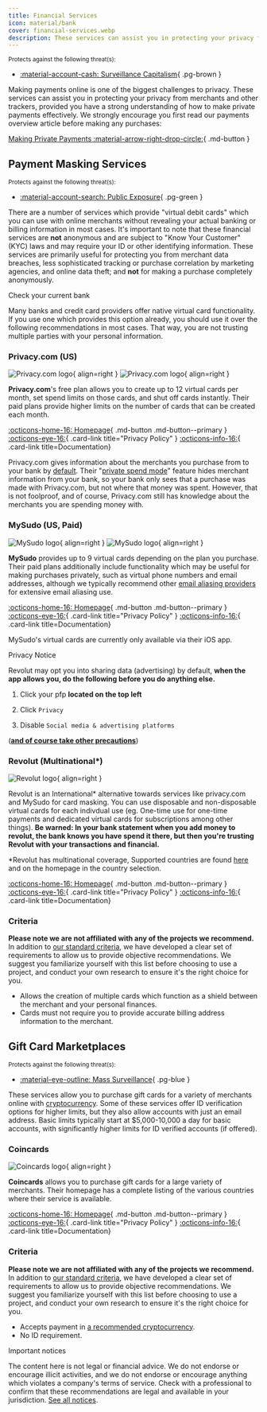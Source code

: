 ```yaml
---
title: Financial Services
icon: material/bank
cover: financial-services.webp
description: These services can assist you in protecting your privacy from merchants and other trackers, which is one of the biggest challenges to privacy today.
---
```

<small>Protects against the following threat(s):</small>

- [:material-account-cash: Surveillance Capitalism](basics/common-threats.md#surveillance-as-a-business-model){ .pg-brown }

Making payments online is one of the biggest challenges to privacy. These services can assist you in protecting your privacy from merchants and other trackers, provided you have a strong understanding of how to make private payments effectively. We strongly encourage you first read our payments overview article before making any purchases:

[Making Private Payments :material-arrow-right-drop-circle:](advanced/payments.md){ .md-button }

## Payment Masking Services

<small>Protects against the following threat(s):</small>

- [:material-account-search: Public Exposure](basics/common-threats.md#limiting-public-information){ .pg-green }

There are a number of services which provide "virtual debit cards" which you can use with online merchants without revealing your actual banking or billing information in most cases. It's important to note that these financial services are **not** anonymous and are subject to "Know Your Customer" (KYC) laws and may require your ID or other identifying information. These services are primarily useful for protecting you from merchant data breaches, less sophisticated tracking or purchase correlation by marketing agencies, and online data theft; and **not** for making a purchase completely anonymously.

<div class="admonition tip" markdown>
<p class="admonition-title">Check your current bank</p>

Many banks and credit card providers offer native virtual card functionality. If you use one which provides this option already, you should use it over the following recommendations in most cases. That way, you are not trusting multiple parties with your personal information.

</div>

### Privacy.com (US)

<div class="admonition recommendation" markdown>

![Privacy.com logo](assets/img/financial-services/privacy_com.svg#only-light){ align=right }
![Privacy.com logo](assets/img/financial-services/privacy_com-dark.svg#only-dark){ align=right }

**Privacy.com**'s free plan allows you to create up to 12 virtual cards per month, set spend limits on those cards, and shut off cards instantly. Their paid plans provide higher limits on the number of cards that can be created each month.

[:octicons-home-16: Homepage](https://privacy.com){ .md-button .md-button--primary }
[:octicons-eye-16:](https://privacy.com/privacy-policy){ .card-link title="Privacy Policy" }
[:octicons-info-16:](https://support.privacy.com){ .card-link title=Documentation}

</details>

</div>

Privacy.com gives information about the merchants you purchase from to your bank by [default](https://support.privacy.com/hc/en-us/articles/360012407533-What-will-I-see-on-my-bank-statement-when-I-make-a-purchase-with-Privacy). Their "[private spend mode](https://support.privacy.com/hc/en-us/articles/26732314558487-What-is-Private-Spend-Mode)" feature hides merchant information from your bank, so your bank only sees that a purchase was made with Privacy.com, but not where that money was spent. However, that is not foolproof, and of course, Privacy.com still has knowledge about the merchants you are spending money with.

### MySudo (US, Paid)

<div class="admonition recommendation" markdown>

![MySudo logo](assets/img/financial-services/mysudo.svg#only-light){ align=right }
![MySudo logo](assets/img/financial-services/mysudo-dark.svg#only-dark){ align=right }

**MySudo** provides up to 9 virtual cards depending on the plan you purchase. Their paid plans additionally include functionality which may be useful for making purchases privately, such as virtual phone numbers and email addresses, although we typically recommend other [email aliasing providers](email-aliasing.md) for extensive email aliasing use.

[:octicons-home-16: Homepage](https://mysudo.com){ .md-button .md-button--primary }
[:octicons-eye-16:](https://anonyome.com/privacy-policy){ .card-link title="Privacy Policy" }
[:octicons-info-16:](https://support.mysudo.com){ .card-link title=Documentation}

</details>

</div>

MySudo's virtual cards are currently only available via their iOS app.


<div class="admonition danger" markdown>
<p class="admonition-title">Privacy Notice</p>

Revolut may opt you into sharing data (advertising) by default, **when the app allows you, do the following before you do anything else.**

1. Click your pfp **located on the top left**

2. Click `Privacy`

3. Disable `Social media & advertising platforms`

(**[and of course take other precautions](https://discuss.privacyguides.net/t/i-want-to-avoid-big-tech-companies/27342#p-92815-h-1-harm-reduction-4)**)
</div>

### Revolut (Multinational*)

<div class="admonition recommendation" markdown>

![Revolut logo](assets/img/financial-services/revolut.svg){ align=right } 
<!--- No dark mode and the dark icon is for the business app as per Revolut's branding policy --->

Revolut is an International\* alternative towards services like privacy.com and MySudo for card masking. You can use disposable and non-disposable virtual cards for each indivdual use (eg. One-time use for one-time payments and dedicated virtual cards for subscriptions among other things). **Be warned: In your bank statement when you add money to revolut, the bank knows you have spend it there, but then you're trusting Revolut with your transactions and financial.**

*Revolut has multinational coverage, Supported countries are found [here](https://help.revolut.com/help/profile-and-plan/profile-plan/verifying-identity/what-countries-are-supported/) and on the homepage in the country selection.

[:octicons-home-16: Homepage](https://www.revolut.com/){ .md-button .md-button--primary }
[:octicons-eye-16:](https://www.revolut.com/legal/privacy/){ .card-link title="Privacy Policy" }
[:octicons-info-16:](https://help.revolut.com/){ .card-link title=Documentation}

</details>

</div>

### Criteria

**Please note we are not affiliated with any of the projects we recommend.** In addition to [our standard criteria](about/criteria.md), we have developed a clear set of requirements to allow us to provide objective recommendations. We suggest you familiarize yourself with this list before choosing to use a project, and conduct your own research to ensure it's the right choice for you.

- Allows the creation of multiple cards which function as a shield between the merchant and your personal finances.
- Cards must not require you to provide accurate billing address information to the merchant.

## Gift Card Marketplaces

<small>Protects against the following threat(s):</small>

- [:material-eye-outline: Mass Surveillance](basics/common-threats.md#mass-surveillance-programs){ .pg-blue }

These services allow you to purchase gift cards for a variety of merchants online with [cryptocurrency](cryptocurrency.md). Some of these services offer ID verification options for higher limits, but they also allow accounts with just an email address. Basic limits typically start at $5,000-10,000 a day for basic accounts, with significantly higher limits for ID verified accounts (if offered).

### Coincards

<div class="admonition recommendation" markdown>

![Coincards logo](assets/img/financial-services/coincards.svg){ align=right }

**Coincards** allows you to purchase gift cards for a large variety of merchants. Their homepage has a complete listing of the various countries where their service is available.

[:octicons-home-16: Homepage](https://coincards.com){ .md-button .md-button--primary }
[:octicons-eye-16:](https://coincards.com/privacy-policy){ .card-link title="Privacy Policy" }
[:octicons-info-16:](https://coincards.com/frequently-asked-questions){ .card-link title=Documentation}

</details>

</div>

### Criteria

**Please note we are not affiliated with any of the projects we recommend.** In addition to [our standard criteria](about/criteria.md), we have developed a clear set of requirements to allow us to provide objective recommendations. We suggest you familiarize yourself with this list before choosing to use a project, and conduct your own research to ensure it's the right choice for you.

- Accepts payment in [a recommended cryptocurrency](cryptocurrency.md).
- No ID requirement.

<div class="admonition tip" markdown>
<p class="admonition-title">Important notices</p>

The content here is not legal or financial advice. We do not endorse or encourage illicit activities, and we do not endorse or encourage anything which violates a company's terms of service. Check with a professional to confirm that these recommendations are legal and available in your jurisdiction. [See all notices](about/notices.md).

</div>
